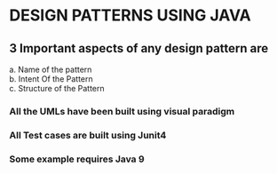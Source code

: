 # DESIGN PATTERNS USING JAVA
## 3 Important aspects of any design pattern are
a. Name of the pattern<br/>
b. Intent Of the Pattern<br/>
c. Structure of the Pattern<br/>
### All the UMLs have been built using visual paradigm 
### All Test cases are built using Junit4
### Some example requires Java 9
